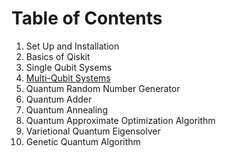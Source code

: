 # Table of Contents

1. Set Up and Installation
2. Basics of Qiskit
3. Single Qubit Sysems
4. [Multi-Qubit Systems](multi.ipynb)
5. Quantum Random Number Generator
6. Quantum Adder
7. Quantum Annealing
8. Quantum Approximate Optimization Algorithm
9. Varietional Quantum Eigensolver
10. Genetic Quantum Algorithm
